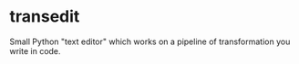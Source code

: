 # transedit
Small Python "text editor" which works on a pipeline of transformation you write in code.
